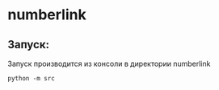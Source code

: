 # numberlink

## Запуск:

Запуск производится из консоли в директории numberlink

```
python -m src
```
